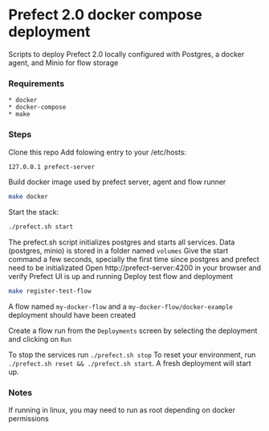 # Prefect 2.0 docker compose deployment

Scripts to deploy Prefect 2.0 locally configured with Postgres, a docker agent, and Minio for flow storage


### Requirements
    * docker
    * docker-compose
    * make


### Steps

Clone this repo
Add folowing entry to your /etc/hosts:

```bash
127.0.0.1 prefect-server
```

Build docker image used by prefect server, agent and flow runner

```bash
make docker
```

Start the stack:

```bash
./prefect.sh start
```

The prefect.sh script initializes postgres and starts all services. Data (postgres, minio) is stored in a folder named `volumes`
Give the start command a few seconds, specially the first time since postgres and prefect need to be initializated
Open http://prefect-server:4200 in your browser and verify Prefect UI is up and running
Deploy test flow and deployment
        
```bash 
make register-test-flow
```

A flow named `my-docker-flow` and a `my-docker-flow/docker-example` deployment should have been created

Create a flow run from the `Deployments` screen by selecting the deployment and clicking on `Run`


To stop the services run `./prefect.sh stop`
To reset your environment, run `./prefect.sh reset && ./prefect.sh start`. A fresh deployment will start up.


### Notes
If running in linux, you may need to run as root depending on docker permissions